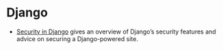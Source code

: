 # Django

* [Security in Django](https://docs.djangoproject.com/en/3.2/topics/security/) gives an overview of Django’s security features and advice on securing a Django-powered site.
